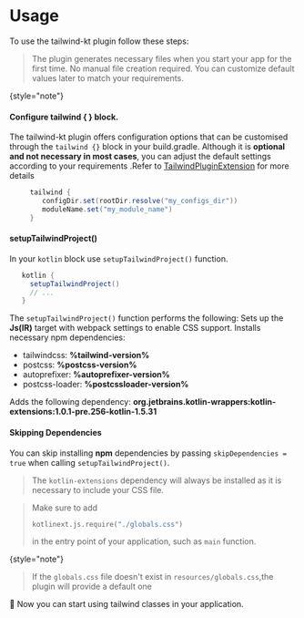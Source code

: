 # Usage

To use the tailwind-kt plugin follow these steps:

> The plugin generates necessary files when you start your app for the first time. No manual file creation required. You can customize default values later to match your requirements.
>
{style="note"}

#### Configure tailwind { } block.

The tailwind-kt plugin offers configuration options that can be customised through the
`tailwind {}` block in your build.gradle. Although it is **optional and not necessary in
most cases**, you can adjust the default settings according to your requirements
.Refer to [TailwindPluginExtension](Extensions.md#tailwindpluginextension) for more details

```groovy
     tailwind {
        configDir.set(rootDir.resolve("my_configs_dir"))
        moduleName.set("my_module_name")
     }
```


#### setupTailwindProject()

In your `kotlin` block use `setupTailwindProject()` function.

```groovy
   kotlin {
     setupTailwindProject()
     // ...
   }
```

The `setupTailwindProject()` function performs the following:
<procedure>
<step>
Sets up the <strong>Js(IR)</strong> target with webpack settings to enable CSS support.
</step>
<step>
Installs necessary npm dependencies:
<ul>
        <li>tailwindcss: <strong>%tailwind-version%</strong></li>
        <li>postcss: <strong>%postcss-version%</strong></li>
        <li>autoprefixer: <strong>%autoprefixer-version%</strong></li>
        <li>postcss-loader: <strong>%postcssloader-version%</strong></li>
</ul>
</step>
<step>
Adds the following dependency:
<strong>org.jetbrains.kotlin-wrappers:kotlin-extensions:1.0.1-pre.256-kotlin-1.5.31</strong>
</step>
</procedure>
   
#### Skipping Dependencies
You can skip installing **npm** dependencies by passing `skipDependencies = true` when calling `setupTailwindProject()`.

> The `kotlin-extensions` dependency will always be installed as it is necessary to include your CSS file.

> Make sure to add 
> ```kotlin
> kotlinext.js.require("./globals.css")
> ```
> in the entry point of your application, such as `main` function.
> 
{style="note"}

> If the `globals.css` file doesn't exist in `resources/globals.css`,the plugin will provide a default one

🎉 Now you can start using tailwind classes in your application.